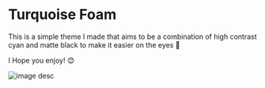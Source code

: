 # Turquoise Foam

This is a simple theme I made that aims to be a combination of high contrast cyan and matte black to make it easier on the eyes 👀


I Hope you enjoy! 😊




![image desc](/small.png) 
